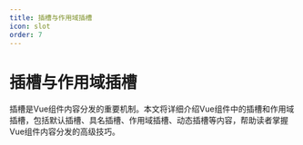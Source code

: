 ```yaml
---
title: 插槽与作用域插槽
icon: slot
order: 7
---
```


# 插槽与作用域插槽

插槽是Vue组件内容分发的重要机制。本文将详细介绍Vue组件中的插槽和作用域插槽，包括默认插槽、具名插槽、作用域插槽、动态插槽等内容，帮助读者掌握Vue组件内容分发的高级技巧。
